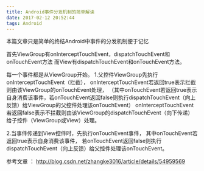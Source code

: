 ```yaml
---
title: Android事件分发机制的简单解读
date: 2017-02-12 20:52:44
tags: Android
---
```

本篇文章只是简单的终结Android中事件的分发机制便于记忆

首先ViewGroup有onInterceptTouchEvent，dispatchTouchEvent和onTouchEvent方法
而View有dispatchTouchEvent和onTouchEvent方法。

每一个事件都是从ViewGroup开始。
1.父控件ViewGroup先执行onInterceptTouchEvent（拦截），
  onInterceptTouchEvent若返回true表示拦截则由该ViewGroup的onTouchEvent处理，
  （其中onTouchEvent若返回true表示自身消费该事件，若onTouchEvent返回false则执行dispatchTouchEvent（向上反馈）给ViewGroup的父控件处理该onTouchEvent）
  onInterceptTouchEvent若返回false表示不拦截则由该ViewGroup的dispatchTouchEvent（向下传递）给子控件（ViewGroup或View）处理。

2.当事件传递到View控件时，先执行onTouchEvent事件，
  其中onTouchEvent若返回true表示自身消费该事件，
  若onTouchEvent返回false则执行dispatchTouchEvent（向上反馈）给父控件处理该onTouchEvent。

参考文章 ： http://blog.csdn.net/zhangke3016/article/details/54959569
